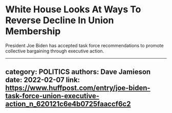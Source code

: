 # White House Looks At Ways To Reverse Decline In Union Membership

President Joe Biden has accepted task force recommendations to promote collective bargaining through executive action.

---
category: POLITICS
authors: Dave Jamieson
date: 2022-02-07
link: https://www.huffpost.com/entry/joe-biden-task-force-union-executive-action_n_620121c6e4b0725faaccf6c2
---
